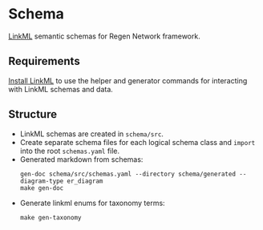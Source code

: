 # Schema

[LinkML](https://linkml.io/) semantic schemas for Regen Network framework.

## Requirements

[Install LinkML](https://linkml.io/linkml/intro/install.html) to use the helper and generator commands for interacting with LinkML schemas and data.

## Structure

- LinkML schemas are created in `schema/src`.
- Create separate schema files for each logical schema class and `import` into the root `schemas.yaml` file.
- Generated markdown from schemas:
    ```shell
    gen-doc schema/src/schemas.yaml --directory schema/generated --diagram-type er_diagram
    make gen-doc
    ```
- Generate linkml enums for taxonomy terms:
    ```shell
    make gen-taxonomy 
    ```